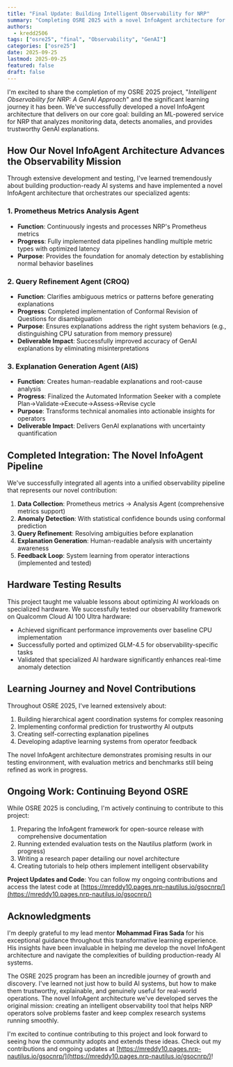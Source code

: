 ```yaml
---
title: "Final Update: Building Intelligent Observability for NRP"
summary: "Completing OSRE 2025 with a novel InfoAgent architecture for ML-powered anomaly detection with trustworthy GenAI explanations for NRP monitoring."
authors:
  - kredd2506
tags: ["osre25", "final", "Observability", "GenAI"]
categories: ["osre25"]
date: 2025-09-25
lastmod: 2025-09-25
featured: false
draft: false
---
```

I'm excited to share the completion of my OSRE 2025 project, "*Intelligent Observability for NRP: A GenAI Approach*" and the significant learning journey it has been. We've successfully developed a novel InfoAgent architecture that delivers on our core goal: building an ML-powered service for NRP that analyzes monitoring data, detects anomalies, and provides trustworthy GenAI explanations.

## How Our Novel InfoAgent Architecture Advances the Observability Mission
Through extensive development and testing, I've learned tremendously about building production-ready AI systems and have implemented a novel InfoAgent architecture that orchestrates our specialized agents:

### 1. Prometheus Metrics Analysis Agent
- **Function**: Continuously ingests and processes NRP's Prometheus metrics
- **Progress**: Fully implemented data pipelines handling multiple metric types with optimized latency
- **Purpose**: Provides the foundation for anomaly detection by establishing normal behavior baselines

### 2. Query Refinement Agent (CROQ)
- **Function**: Clarifies ambiguous metrics or patterns before generating explanations
- **Progress**: Completed implementation of Conformal Revision of Questions for disambiguation
- **Purpose**: Ensures explanations address the right system behaviors (e.g., distinguishing CPU saturation from memory pressure)
- **Deliverable Impact**: Successfully improved accuracy of GenAI explanations by eliminating misinterpretations

### 3. Explanation Generation Agent (AIS)
- **Function**: Creates human-readable explanations and root-cause analysis
- **Progress**: Finalized the Automated Information Seeker with a complete Plan→Validate→Execute→Assess→Revise cycle
- **Purpose**: Transforms technical anomalies into actionable insights for operators
- **Deliverable Impact**: Delivers GenAI explanations with uncertainty quantification

## Completed Integration: The Novel InfoAgent Pipeline
We've successfully integrated all agents into a unified observability pipeline that represents our novel contribution:
1. **Data Collection**: Prometheus metrics → Analysis Agent (comprehensive metrics support)
2. **Anomaly Detection**: With statistical confidence bounds using conformal prediction
3. **Query Refinement**: Resolving ambiguities before explanation
4. **Explanation Generation**: Human-readable analysis with uncertainty awareness
5. **Feedback Loop**: System learning from operator interactions (implemented and tested)

## Hardware Testing Results
This project taught me valuable lessons about optimizing AI workloads on specialized hardware. We successfully tested our observability framework on Qualcomm Cloud AI 100 Ultra hardware:
- Achieved significant performance improvements over baseline CPU implementation
- Successfully ported and optimized GLM-4.5 for observability-specific tasks
- Validated that specialized AI hardware significantly enhances real-time anomaly detection

## Learning Journey and Novel Contributions
Throughout OSRE 2025, I've learned extensively about:
1. Building hierarchical agent coordination systems for complex reasoning
2. Implementing conformal prediction for trustworthy AI outputs
3. Creating self-correcting explanation pipelines
4. Developing adaptive learning systems from operator feedback

The novel InfoAgent architecture demonstrates promising results in our testing environment, with evaluation metrics and benchmarks still being refined as work in progress.

## Ongoing Work: Continuing Beyond OSRE
While OSRE 2025 is concluding, I'm actively continuing to contribute to this project:
1. Preparing the InfoAgent framework for open-source release with comprehensive documentation
2. Running extended evaluation tests on the Nautilus platform (work in progress)
3. Writing a research paper detailing our novel architecture
4. Creating tutorials to help others implement intelligent observability

**Project Updates and Code**: You can follow my ongoing contributions and access the latest code at [https://mreddy10.pages.nrp-nautilus.io/gsocnrp/](https://mreddy10.pages.nrp-nautilus.io/gsocnrp/)

## Acknowledgments
I'm deeply grateful to my lead mentor **Mohammad Firas Sada** for his exceptional guidance throughout this transformative learning experience. His insights have been invaluable in helping me develop the novel InfoAgent architecture and navigate the complexities of building production-ready AI systems.

The OSRE 2025 program has been an incredible journey of growth and discovery. I've learned not just how to build AI systems, but how to make them trustworthy, explainable, and genuinely useful for real-world operations. The novel InfoAgent architecture we've developed serves the original mission: creating an intelligent observability tool that helps NRP operators solve problems faster and keep complex research systems running smoothly.

I'm excited to continue contributing to this project and look forward to seeing how the community adopts and extends these ideas. Check out my contributions and ongoing updates at [https://mreddy10.pages.nrp-nautilus.io/gsocnrp/](https://mreddy10.pages.nrp-nautilus.io/gsocnrp/)!
